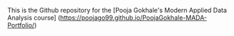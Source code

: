 This is the Github repository for the [Pooja Gokhale's Modern Applied Data Analysis course] (https://poojago99.github.io/PoojaGokhale-MADA-Portfolio/)